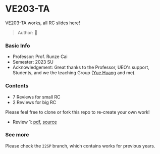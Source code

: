 # VE203-TA
VE203-TA works, all RC slides here!
> Author: :hamster:

### Basic Info

+ Professor: Prof. Runze Cai
+ Semester: 2023 SU
+ Acknowledgement: Great thanks to the Professor, UEO's support, Students, and we the teaching Group ([Yue Huang](https://github.com/h-yyyue) and me).

### Contents

+ 7 Reviews for small RC
+ 2 Reviews for big RC

Please feel free to clone or fork this repo to re-create your own work!

+ Review 1: [pdf](./Review/Review_01.pdf), [source](./Review/Review_01.tex)

### See more

Please check the `22SP` branch, which contains works for previous years.
